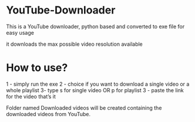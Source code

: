 # YouTube-Downloader

This is a YouTube downloader, python based and converted to exe file for easy usage 

it downloads the max possible video resolution available 

# How to use?
1 - simply run the exe
2 - choice if you want to download a single video or a whole playlist
3- type s for single video OR p for playlist
3 - paste the link for the video 
that’s it 

Folder named Downloaded videos will be created 
containing the downloaded videos from YouTube.
